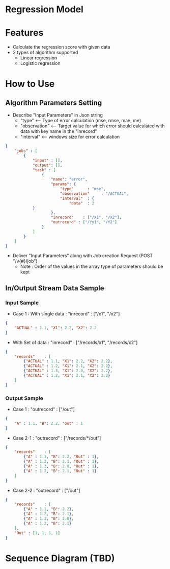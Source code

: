 # Regression Model

# Features
+ Calculate the regression score with given data
+ 2 types of algorithm supported
  + Linear regression
  + Logistic regression

# How to Use
## Algorithm Parameters Setting
+ Describe "Input Parameters" in Json string
  + "type"  <-- Type of error calculation (mse, rmse, mae, me)
  + "observation"  <-- Target value for which error should calculated with data with key name in the "inrecord"
  + "interval"  <-- windows size for error calculation

```json
{
    "jobs" : [
        {
            "input" : [],
            "output": [],
            "task" : [
                {
                    "name": "error",
                    "params": {
                        "type"      : "mse",
                        "observation"     : "/ACTUAL",
                        "interval"  : {
                            "data"  : 2
			}
                    },
                    "inrecord"    : ["/X1", "/X2"],
                    "outrecord" : ["/Yy1", "/Y2"]
                }
            ]
        }
    ]
}
```

+ Deliver "Input Parameters" along with Job creation Request (POST "/v{#}/job")
  + Note : Order of the values in the array type of parameters should be kept

## In/Output Stream Data Sample
### Input Sample
- Case 1 : With single data : "inrecord" : ["/x1", "/x2"]
```json
{
    "ACTUAL" : 1.1, "X1": 2.2, "X2": 2.2
}
```

- With Set of data : "inrecord" : ["/records/x1", "/records/x2"]
```json
{
    "records"    : [
        {"ACTUAL" : 1.1, "X1": 2.2, "X2": 2.2},
        {"ACTUAL" : 1.2, "X1": 2.1, "X2": 2.2},
        {"ACTUAL" : 1.3, "X1": 2.0, "X2": 2.2},
        {"ACTUAL" : 1.2, "X1": 2.1, "X2": 2.2}
    ]
}
```
### Output Sample
+ Case 1 : "outrecord" : ["/out"]
```json
{
    "A" : 1.1, "B": 2.2, "out" : 1
}
```
+ Case 2-1 : "outrecord" : ["/records/*/out"]
```json
{
    "records"    : [
        {"A" : 1.1, "B": 2.2, "Out" : 1},
        {"A" : 1.2, "B": 2.1, "Out" : 1},
        {"A" : 1.3, "B": 2.0, "Out" : 1},
        {"A" : 1.2, "B": 2.1, "Out" : 1}
    ]
}
```
+ Case 2-2 : "outrecord" : ["/out"]
```json
{
    "records"    : [
        {"A" : 1.1, "B": 2.2},
        {"A" : 1.2, "B": 2.1},
        {"A" : 1.3, "B": 2.0},
        {"A" : 1.2, "B": 2.1}
    ],
    "Out" : [1, 1, 1, 1]
}
```
# Sequence Diagram (TBD)
